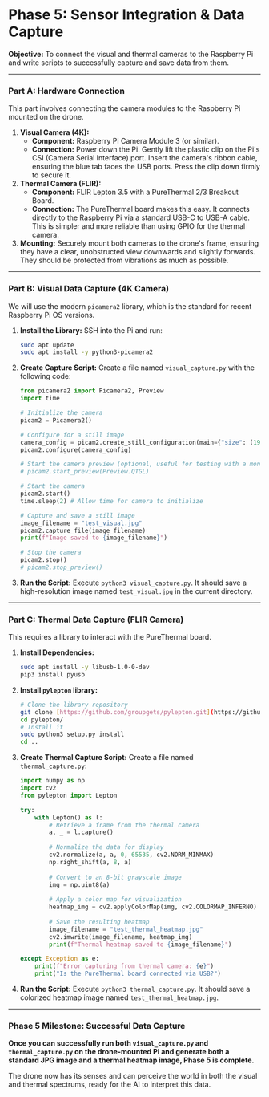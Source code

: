   # Phase 5: Sensor Integration & Data Capture

  **Objective:** To connect the visual and thermal cameras to the Raspberry Pi and write scripts to successfully capture and save data from them.

  ---

  ### Part A: Hardware Connection

  This part involves connecting the camera modules to the Raspberry Pi mounted on the drone.

  1.  **Visual Camera (4K):**
      * **Component:** Raspberry Pi Camera Module 3 (or similar).
      * **Connection:** Power down the Pi. Gently lift the plastic clip on the Pi's CSI (Camera Serial Interface) port. Insert the camera's ribbon cable, ensuring the blue tab faces the USB ports. Press the clip down firmly to secure it.
  2.  **Thermal Camera (FLIR):**
      * **Component:** FLIR Lepton 3.5 with a PureThermal 2/3 Breakout Board.
      * **Connection:** The PureThermal board makes this easy. It connects directly to the Raspberry Pi via a standard USB-C to USB-A cable. This is simpler and more reliable than using GPIO for the thermal camera.
  3.  **Mounting:** Securely mount both cameras to the drone's frame, ensuring they have a clear, unobstructed view downwards and slightly forwards. They should be protected from vibrations as much as possible.

  ---

  ### Part B: Visual Data Capture (4K Camera)

  We will use the modern `picamera2` library, which is the standard for recent Raspberry Pi OS versions.

  1.  **Install the Library:** SSH into the Pi and run:
      ```bash
      sudo apt update
      sudo apt install -y python3-picamera2
      ```
  2.  **Create Capture Script:** Create a file named `visual_capture.py` with the following code:
      ```python
      from picamera2 import Picamera2, Preview
      import time

      # Initialize the camera
      picam2 = Picamera2()

      # Configure for a still image
      camera_config = picam2.create_still_configuration(main={"size": (1920, 1080)}, lores={"size": (640, 480)}, display="lores")
      picam2.configure(camera_config)

      # Start the camera preview (optional, useful for testing with a monitor)
      # picam2.start_preview(Preview.QTGL)

      # Start the camera
      picam2.start()
      time.sleep(2) # Allow time for camera to initialize

      # Capture and save a still image
      image_filename = "test_visual.jpg"
      picam2.capture_file(image_filename)
      print(f"Image saved to {image_filename}")

      # Stop the camera
      picam2.stop()
      # picam2.stop_preview()
      ```
  3.  **Run the Script:** Execute `python3 visual_capture.py`. It should save a high-resolution image named `test_visual.jpg` in the current directory.

  ---

  ### Part C: Thermal Data Capture (FLIR Camera)

  This requires a library to interact with the PureThermal board.

  1.  **Install Dependencies:**
      ```bash
      sudo apt install -y libusb-1.0-0-dev
      pip3 install pyusb
      ```
  2.  **Install `pylepton` library:**
      ```bash
      # Clone the library repository
      git clone [https://github.com/groupgets/pylepton.git](https://github.com/groupgets/pylepton.git)
      cd pylepton/
      # Install it
      sudo python3 setup.py install
      cd ..
      ```
  3.  **Create Thermal Capture Script:** Create a file named `thermal_capture.py`:
      ```python
      import numpy as np
      import cv2
      from pylepton import Lepton

      try:
          with Lepton() as l:
              # Retrieve a frame from the thermal camera
              a, _ = l.capture()
              
              # Normalize the data for display
              cv2.normalize(a, a, 0, 65535, cv2.NORM_MINMAX)
              np.right_shift(a, 8, a)
              
              # Convert to an 8-bit grayscale image
              img = np.uint8(a)
              
              # Apply a color map for visualization
              heatmap_img = cv2.applyColorMap(img, cv2.COLORMAP_INFERNO)
              
              # Save the resulting heatmap
              image_filename = "test_thermal_heatmap.jpg"
              cv2.imwrite(image_filename, heatmap_img)
              print(f"Thermal heatmap saved to {image_filename}")

      except Exception as e:
          print(f"Error capturing from thermal camera: {e}")
          print("Is the PureThermal board connected via USB?")

      ```
  4.  **Run the Script:** Execute `python3 thermal_capture.py`. It should save a colorized heatmap image named `test_thermal_heatmap.jpg`.

  ---

  ### Phase 5 Milestone: Successful Data Capture

  **Once you can successfully run both `visual_capture.py` and `thermal_capture.py` on the drone-mounted Pi and generate both a standard JPG image and a thermal heatmap image, Phase 5 is complete.**

  The drone now has its senses and can perceive the world in both the visual and thermal spectrums, ready for the AI to interpret this data.
